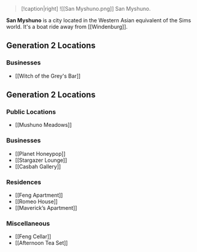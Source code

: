 > [!caption|right]
> ![[San Myshuno.png]] 
> San Myshuno.

**San Myshuno** is a city located in the Western Asian equivalent of the Sims world. It's a boat ride away from [[Windenburg]].

## Generation 2 Locations
### Businesses
- [[Witch of the Grey's Bar]]

## Generation 2 Locations
### Public Locations
- [[Mushuno Meadows]]
### Businesses
- [[Planet Honeypop]]
- [[Stargazer Lounge]]
- [[Casbah Gallery]]
### Residences
- [[Feng Apartment]]
- [[Romeo House]]
- [[Maverick’s Apartment]]
### Miscellaneous 
- [[Feng Cellar]]
- [[Afternoon Tea Set]]